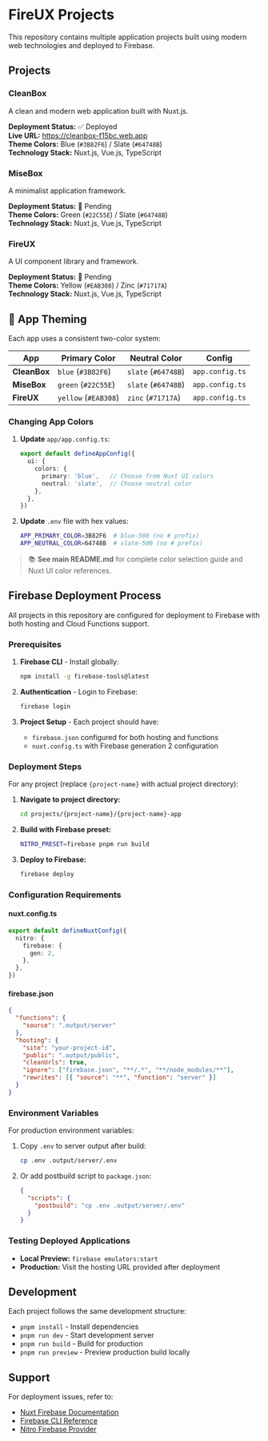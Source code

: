 # FireUX Projects

This repository contains multiple application projects built using modern web technologies and deployed to Firebase.

## Projects

### CleanBox

A clean and modern web application built with Nuxt.js.

**Deployment Status:** ✅ Deployed  
**Live URL:** https://cleanbox-f15bc.web.app  
**Theme Colors:** Blue (`#3B82F6`) / Slate (`#64748B`)  
**Technology Stack:** Nuxt.js, Vue.js, TypeScript

### MiseBox

A minimalist application framework.

**Deployment Status:** 🔄 Pending  
**Theme Colors:** Green (`#22C55E`) / Slate (`#64748B`)  
**Technology Stack:** Nuxt.js, Vue.js, TypeScript

### FireUX

A UI component library and framework.

**Deployment Status:** 🔄 Pending  
**Theme Colors:** Yellow (`#EAB308`) / Zinc (`#71717A`)  
**Technology Stack:** Nuxt.js, Vue.js, TypeScript

## 🎨 App Theming

Each app uses a consistent two-color system:

| App | Primary Color | Neutral Color | Config |
|-----|---------------|---------------|---------|
| **CleanBox** | `blue` (`#3B82F6`) | `slate` (`#64748B`) | `app.config.ts` |
| **MiseBox** | `green` (`#22C55E`) | `slate` (`#64748B`) | `app.config.ts` |
| **FireUX** | `yellow` (`#EAB308`) | `zinc` (`#71717A`) | `app.config.ts` |

### Changing App Colors

1. **Update** `app/app.config.ts`:
   ```typescript
   export default defineAppConfig({
     ui: {
       colors: {
         primary: 'blue',   // Choose from Nuxt UI colors
         neutral: 'slate',  // Choose neutral color
       },
     },
   })
   ```

2. **Update** `.env` file with hex values:
   ```bash
   APP_PRIMARY_COLOR=3B82F6  # blue-500 (no # prefix)
   APP_NEUTRAL_COLOR=64748B  # slate-500 (no # prefix)
   ```

> 📚 **See main README.md** for complete color selection guide and Nuxt UI color references.

## Firebase Deployment Process

All projects in this repository are configured for deployment to Firebase with both hosting and Cloud Functions support.

### Prerequisites

1. **Firebase CLI** - Install globally:

   ```bash
   npm install -g firebase-tools@latest
   ```

2. **Authentication** - Login to Firebase:

   ```bash
   firebase login
   ```

3. **Project Setup** - Each project should have:
   - `firebase.json` configured for both hosting and functions
   - `nuxt.config.ts` with Firebase generation 2 configuration

### Deployment Steps

For any project (replace `{project-name}` with actual project directory):

1. **Navigate to project directory:**

   ```bash
   cd projects/{project-name}/{project-name}-app
   ```

2. **Build with Firebase preset:**

   ```bash
   NITRO_PRESET=firebase pnpm run build
   ```

3. **Deploy to Firebase:**
   ```bash
   firebase deploy
   ```

### Configuration Requirements

#### nuxt.config.ts

```typescript
export default defineNuxtConfig({
  nitro: {
    firebase: {
      gen: 2,
    },
  },
})
```

#### firebase.json

```json
{
  "functions": {
    "source": ".output/server"
  },
  "hosting": {
    "site": "your-project-id",
    "public": ".output/public",
    "cleanUrls": true,
    "ignore": ["firebase.json", "**/.*", "**/node_modules/**"],
    "rewrites": [{ "source": "**", "function": "server" }]
  }
}
```

### Environment Variables

For production environment variables:

1. Copy `.env` to server output after build:

   ```bash
   cp .env .output/server/.env
   ```

2. Or add postbuild script to `package.json`:
   ```json
   {
     "scripts": {
       "postbuild": "cp .env .output/server/.env"
     }
   }
   ```

### Testing Deployed Applications

- **Local Preview:** `firebase emulators:start`
- **Production:** Visit the hosting URL provided after deployment

## Development

Each project follows the same development structure:

- `pnpm install` - Install dependencies
- `pnpm run dev` - Start development server
- `pnpm run build` - Build for production
- `pnpm run preview` - Preview production build locally

## Support

For deployment issues, refer to:

- [Nuxt Firebase Documentation](https://nuxt.com/deploy/firebase)
- [Firebase CLI Reference](https://firebase.google.com/docs/cli)
- [Nitro Firebase Provider](https://nitro.unjs.io/deploy/providers/firebase)

